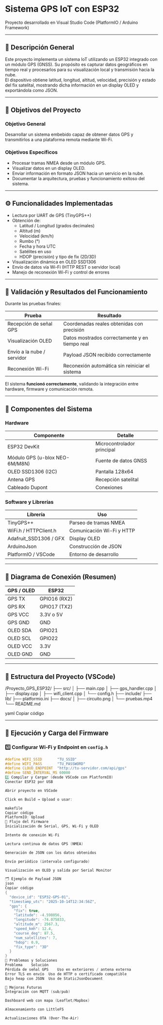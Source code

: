 # Sistema GPS IoT con ESP32  
Proyecto desarrollado en Visual Studio Code (PlatformIO / Arduino Framework)

---

## 📌 Descripción General
Este proyecto implementa un sistema IoT utilizando un ESP32 integrado con un módulo GPS (GNSS). Su propósito es capturar datos geográficos en tiempo real y procesarlos para su visualización local y transmisión hacia la nube.  
El dispositivo obtiene latitud, longitud, altitud, velocidad, precisión y estado del fix satelital, mostrando dicha información en un display OLED y exportándola como JSON.

---

## 🎯 Objetivos del Proyecto

### Objetivo General
Desarrollar un sistema embebido capaz de obtener datos GPS y transmitirlos a una plataforma remota mediante Wi-Fi.

### Objetivos Específicos
- Procesar tramas NMEA desde un módulo GPS.
- Visualizar datos en un display OLED.
- Enviar información en formato JSON hacia un servicio en la nube.
- Documentar la arquitectura, pruebas y funcionamiento exitoso del sistema.

---

## ⚙️ Funcionalidades Implementadas
- Lectura por UART de GPS (TinyGPS++)  
- Obtención de:
  - Latitud / Longitud (grados decimales)  
  - Altitud (m)  
  - Velocidad (km/h)  
  - Rumbo (°)  
  - Fecha y hora UTC  
  - Satélites en uso  
  - HDOP (precisión) y tipo de fix (2D/3D)  
- Visualización dinámica en OLED SSD1306  
- Envío de datos vía Wi-Fi (HTTP REST o servidor local)  
- Manejo de reconexión Wi-Fi y control de errores  

---

## 🛑 Validación y Resultados del Funcionamiento

Durante las pruebas finales:

| Prueba | Resultado |
|--------|----------|
| Recepción de señal GPS | Coordenadas reales obtenidas con precisión |
| Visualización OLED | Datos mostrados correctamente y en tiempo real |
| Envío a la nube / servidor | Payload JSON recibido correctamente |
| Reconexión Wi-Fi | Reconexión automática sin reiniciar el sistema |

El sistema **funcionó correctamente**, validando la integración entre hardware, firmware y comunicación remota.

---

## 🧩 Componentes del Sistema

### Hardware
| Componente | Detalle |
|------------|---------|
| ESP32 DevKit | Microcontrolador principal |
| Módulo GPS (u-blox NEO-6M/M8N) | Fuente de datos GNSS |
| OLED SSD1306 (I2C) | Pantalla 128x64 |
| Antena GPS | Recepción satelital |
| Cableado Dupont | Conexiones |

### Software y Librerías
| Librería | Uso |
|----------|-----|
| TinyGPS++ | Parseo de tramas NMEA |
| WiFi.h / HTTPClient.h | Comunicación Wi-Fi y HTTP |
| Adafruit_SSD1306 / GFX | Display OLED |
| ArduinoJson | Construcción de JSON |
| PlatformIO / VSCode | Entorno de desarrollo |

---

## 🔌 Diagrama de Conexión (Resumen)

| GPS / OLED | ESP32 |
|------------|------|
| GPS TX | GPIO16 (RX2) |
| GPS RX | GPIO17 (TX2) |
| GPS VCC | 3.3V o 5V |
| GPS GND | GND |
| OLED SDA | GPIO21 |
| OLED SCL | GPIO22 |
| OLED VCC | 3.3V |
| OLED GND | GND |

---

## 📂 Estructura del Proyecto (VSCode)

/Proyecto_GPS_ESP32/
├── src/
│ ├── main.cpp
│ ├── gps_handler.cpp
│ ├── display.cpp
│ ├── wifi_client.cpp
│ └── config.h
├── include/
├── lib/
├── platformio.ini
├── docs/
│ ├── circuito.png
│ └── pruebas.mp4
└── README.md

yaml
Copiar código

---

## 🚀 Ejecución y Carga del Firmware

### 1️⃣ Configurar Wi-Fi y Endpoint en `config.h`
```c
#define WIFI_SSID       "TU_SSID"
#define WIFI_PASS       "TU_PASSWORD"
#define CLOUD_ENDPOINT  "http://tu-servidor.com/api/gps"
#define SEND_INTERVAL_MS 60000
2️⃣ Compilar y Cargar (desde VSCode con PlatformIO)
Conectar ESP32 por USB

Abrir proyecto en VSCode

Click en Build → Upload o usar:

makefile
Copiar código
PlatformIO: Upload
🔁 Flujo del Firmware
Inicialización de Serial, GPS, Wi-Fi y OLED

Intento de conexión Wi-Fi

Lectura continua de datos GPS (NMEA)

Generación de JSON con los datos obtenidos

Envío periódico (intervalo configurado)

Visualización en OLED y salida por Serial Monitor

🗂 Ejemplo de Payload JSON
json
Copiar código
{
  "device_id": "ESP32-GPS-01",
  "timestamp_utc": "2025-10-14T12:34:56Z",
  "gps": {
    "fix": true,
    "latitude": -4.598056,
    "longitude": -74.075833,
    "altitude_m": 2567.3,
    "speed_kmh": 12.4,
    "course_deg": 87.5,
    "num_satellites": 7,
    "hdop": 0.9,
    "fix_type": "3D"
  }
}
🧪 Problemas y Soluciones
Problema	Solución
Pérdida de señal GPS	Uso en exteriores / antena externa
Error TLS en envío	Uso de HTTP o certificado compatible
Bajo heap con JSON	Uso de StaticJsonDocument

🔮 Mejoras Futuras
Integración con MQTT (sub/pub)

Dashboard web con mapa (Leaflet/Mapbox)

Almacenamiento con LittleFS

Actualizaciones OTA (Over-The-Air)



